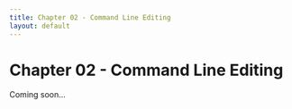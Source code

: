 ```yaml
---
title: Chapter 02 - Command Line Editing
layout: default
---
```

# Chapter 02 - Command Line Editing

Coming soon...
